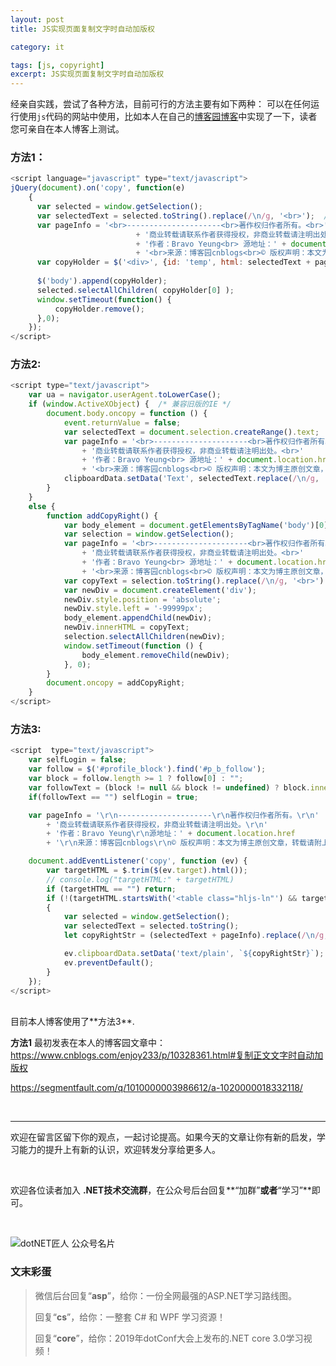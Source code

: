 ```yaml
---
layout: post
title: JS实现页面复制文字时自动加版权

category: it

tags: [js, copyright]
excerpt: JS实现页面复制文字时自动加版权
---
```


经亲自实践，尝试了各种方法，目前可行的方法主要有如下两种：
可以在任何运行使用`js`代码的网站中使用，比如本人在自己的[博客园博客](https://www.cnblogs.com/enjoy233/)中实现了一下，读者您可亲自在本人博客上测试。

### 方法1：
```javascript
<script language="javascript" type="text/javascript">
jQuery(document).on('copy', function(e)
	{
	  var selected = window.getSelection();
	  var selectedText = selected.toString().replace(/\n/g, '<br>');  // Solve the line breaks conversion issue
	  var pageInfo = '<br>---------------------<br>著作权归作者所有。<br>' 
	                        + '商业转载请联系作者获得授权，非商业转载请注明出处。<br>'
	                        + '作者：Bravo Yeung<br> 源地址：' + document.location.href
	                        + '<br>来源：博客园cnblogs<br>© 版权声明：本文为博主原创文章，转载请附上博文链接！';
	  var copyHolder = $('<div>', {id: 'temp', html: selectedText + pageInfo, style: {position: 'absolute', left: '-99999px'}});
	    
	  $('body').append(copyHolder);
	  selected.selectAllChildren( copyHolder[0] );
	  window.setTimeout(function() {
	      copyHolder.remove();
	  },0);
	});
</script>
```

### 方法2:
```javascript
<script type="text/javascript">
    var ua = navigator.userAgent.toLowerCase();
    if (window.ActiveXObject) {  /* 兼容旧版的IE */
        document.body.oncopy = function () {
            event.returnValue = false;
            var selectedText = document.selection.createRange().text;
            var pageInfo = '<br>---------------------<br>著作权归作者所有。<br>'
                + '商业转载请联系作者获得授权，非商业转载请注明出处。<br>'
                + '作者：Bravo Yeung<br> 源地址：' + document.location.href
                + '<br>来源：博客园cnblogs<br>© 版权声明：本文为博主原创文章，转载请附上博文链接！';
            clipboardData.setData('Text', selectedText.replace(/\n/g, '<br>') + pageInfo);
        }
    }
    else {
        function addCopyRight() {
            var body_element = document.getElementsByTagName('body')[0];
            var selection = window.getSelection();
            var pageInfo = '<br>---------------------<br>著作权归作者所有。<br>'
                + '商业转载请联系作者获得授权，非商业转载请注明出处。<br>'
                + '作者：Bravo Yeung<br> 源地址：' + document.location.href
                + '<br>来源：博客园cnblogs<br>© 版权声明：本文为博主原创文章，转载请附上博文链接！';
            var copyText = selection.toString().replace(/\n/g, '<br>') + pageInfo;  // Solve the line breaks conversion issue
            var newDiv = document.createElement('div');
            newDiv.style.position = 'absolute';
            newDiv.style.left = '-99999px';
            body_element.appendChild(newDiv);
            newDiv.innerHTML = copyText;
            selection.selectAllChildren(newDiv);
            window.setTimeout(function () {
                body_element.removeChild(newDiv);
            }, 0);
        }
        document.oncopy = addCopyRight;
    }
</script>
```

### 方法3:
```javascript
<script  type="text/javascript">
    var selfLogin = false;
    var follow = $('#profile_block').find('#p_b_follow');
    var block = follow.length >= 1 ? follow[0] : "";
    var followText = (block != null && block != undefined) ? block.innerHTML : "";
    if(followText == "") selfLogin = true;

    var pageInfo = '\r\n---------------------\r\n著作权归作者所有。\r\n'
        + '商业转载请联系作者获得授权，非商业转载请注明出处。\r\n'
        + '作者：Bravo Yeung\r\n源地址：' + document.location.href
        + '\r\n来源：博客园cnblogs\r\n© 版权声明：本文为博主原创文章，转载请附上博文链接！';

    document.addEventListener('copy', function (ev) {
        var targetHTML = $.trim($(ev.target).html());
        // console.log("targetHTML:" + targetHTML)
        if (targetHTML == "") return;
        if (!(targetHTML.startsWith('<table class="hljs-ln"') && targetHTML.endsWith('</table>')) || !selfLogin)  // isLogined
        {
            var selected = window.getSelection();
            var selectedText = selected.toString();  
            let copyRightStr = (selectedText + pageInfo).replace(/\n/g, '\r\n'); // Solve the line breaks conversion issue

            ev.clipboardData.setData('text/plain', `${copyRightStr}`);
            ev.preventDefault();
        }
    });
</script>
```
<br>
目前本人博客使用了**方法3**.

**方法1** 最初发表在本人的博客园文章中：
<https://www.cnblogs.com/enjoy233/p/10328361.html#复制正文文字时自动加版权>

<https://segmentfault.com/q/1010000003986612/a-1020000018332118/>

<br>

<hr>

欢迎在留言区留下你的观点，一起讨论提高。如果今天的文章让你有新的启发，学习能力的提升上有新的认识，欢迎转发分享给更多人。

<br>

欢迎各位读者加入 **.NET技术交流群**，在公众号后台回复**“加群”**或者**“学习”**即可。


<br>

![dotNET匠人 公众号名片](https://images.cnblogs.com/cnblogs_com/enjoy233/1389971/o_qrcode_daBai.jpg)


### 文末彩蛋

> 微信后台回复“**asp**”，给你：一份全网最强的ASP.NET学习路线图。
>
>
>
> 回复“**cs**”，给你：一整套 C# 和 WPF 学习资源！
>
>
>
> 回复“**core**”，给你：2019年dotConf大会上发布的.NET core 3.0学习视频！